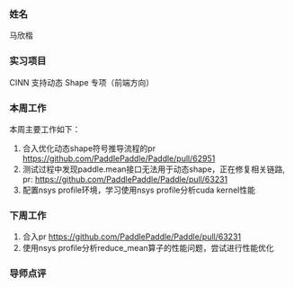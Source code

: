 ### 姓名
马欣楷

### 实习项目
CINN 支持动态 Shape 专项（前端方向）

### 本周工作
本周主要工作如下：
1. 合入优化动态shape符号推导流程的pr https://github.com/PaddlePaddle/Paddle/pull/62951
2. 测试过程中发现paddle.mean接口无法用于动态shape，正在修复相关链路, pr: https://github.com/PaddlePaddle/Paddle/pull/63231
3. 配置nsys profile环境，学习使用nsys profile分析cuda kernel性能

### 下周工作

1. 合入pr https://github.com/PaddlePaddle/Paddle/pull/63231
2. 使用nsys profile分析reduce_mean算子的性能问题，尝试进行性能优化

### 导师点评
